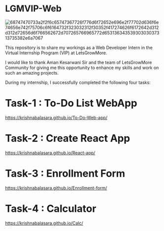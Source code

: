 # LGMVIP-Web
![68747470733a2f2f6c65747367726f776d6f72652e696e2f77702d636f6e74656e742f75706c6f6164732f323032312f30352f417274626f6172642d312d312d72656d6f766562672d707265766965772d65313634353930303037313735382e6a7067](https://github.com/KrishnaBalasara/LGMVIP-Web/assets/119056745/7253c9e9-075e-4a8c-960c-c9d951945839)

This repository is to share my workings as a Web Developer Intern in the Virtual Internship Program (VIP) at LetsGrowMore.

I would like to thank Aman Kesarwani Sir and the team of LetsGrowMore Community for giving me this opportunity to enhance my skills and work on such an amazing projects. 

During my internship, I successfully completed the following four tasks:

# <span style="font-size: 32px; font-weight: bold;">Task-1 : To-Do List WebApp</span>
https://krishnabalasara.github.io/To-Do-Web-app/

# <span style="font-size: 32px; font-weight: bold;">Task-2 : Create React App</span>
https://krishnabalasara.github.io/React-app/

# <span style="font-size: 32px; font-weight: bold;">Task-3 : Enrollment Form</span>
https://krishnabalasara.github.io/Enrollment-form/

# <span style="font-size: 32px; font-weight: bold;">Task-4 : Calculator</span> 
https://krishnabalasara.github.io/Calc/

